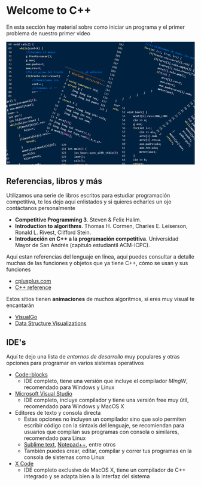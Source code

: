 # Welcome to C++

En esta sección hay material sobre como iniciar un programa y el primer problema de nuestro primer video

![](https://github.com/CPCESFM/Material-Apoyo-Tutoriales/blob/master/commun/codigo_de_fondo.png)

## Referencias, libros y más

Utilizamos una serie de libros escritos para estudiar programación competitiva, te los dejo aquí enlistados y si quieres echarles un ojo contáctanos personalmente
+ **Competitive Programming 3**. Steven & Felix Halim.
+ **Introduction to algorithms**. Thomas H. Cormen, Charles E. Leiserson, Ronald L. Rivest, Clifford Stein.
+ **Introducción en C++ a la programación competitiva**. Universidad Mayor de San Andrés (capitulo estudiantil ACM-ICPC).

Aquí estan referencias del lenguaje en línea, aquí puedes consultar a detalle muchas de las funciones y objetos que ya tiene C++, cómo se usan y sus funciones
+ [cplusplus.com](https://www.cplusplus.com)
+ [C++ reference](https://en.cppreference.com/w/)

Estos sitios tienen **animaciones** de muchos algoritmos, si eres muy visual te encantarán
+ [VisualGo](https://visualgo.net/en)
+ [Data Structure Visualizations](https://www.cs.usfca.edu/~galles/visualization/)

## IDE's

Aquí te dejo una lista de _entornos de desarrollo_ muy populares y otras opciones para programar en varios sistemas operativos
+ [Code::blocks](http://www.codeblocks.org)
	+ IDE completo, tiene una versión que incluye el compilador _MingW_, recomendado para Windows y Linux
+ [Microsoft Visual Studio](https://visualstudio.microsoft.com/es/)
	+ IDE completo, incluye compilador y tiene una versión free muy útil, recomendado para Windows y MacOS X
+ Editores de texto y consola directa
	+ Estas opciones no incluyen un compilador sino que solo permiten escribir código con la sintaxis del lenguaje, se recomiendan para usuarios que compilan sus programas con consola o similares, recomendado para Linux
	+ [Sublime text](https://www.sublimetext.com), [Notepad++](https://notepad-plus-plus.org/downloads/), entre otros
	+ También puedes crear, editar, compilar y correr tus programas en la consola de sistemas como Linux
+ [X Code](https://apps.apple.com/mx/app/xcode/id497799835?mt=12)
	+ IDE completo exclusivo de MacOS X, tiene un compilador de C++ integrado y se adapta bien a la interfaz del sistema
